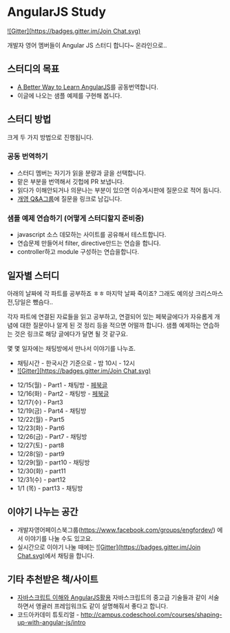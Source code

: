 AngularJS Study
==============

[![Gitter](https://badges.gitter.im/Join Chat.svg)](https://gitter.im/EngForDev/AngularJSStudy?utm_source=badge&utm_medium=badge&utm_campaign=pr-badge&utm_content=badge)

개발자 영어 멤버들이 Angular JS 스터디 합니다~  온라인으로..

## 스터디의 목표

- [A Better Way to Learn AngularJS](https://thinkster.io/angulartutorial/a-better-way-to-learn-angularjs/)를 공동번역합니다.
- 이글에 나오는 샘플 예제를 구현해 봅니다.


## 스터디 방법 

크게 두 가지 방법으로 진행됩니다.

### 공동 번역하기
- 스터디 멤버는 자기가 읽을 분량과 글을 선택합니다. 
- 맡은 부분을 번역해서 깃헙에 PR 보냅니다.
- 읽다가 이해안되거나 의문나는 부분이 있으면 이슈게시판에 질문으로 적어 둡니다. 
- [개영 Q&A그룹](https://www.facebook.com/groups/engfordevqa/)에 질문을 링크로 남깁니다.

### 샘플 예제 연습하기 (어떻게 스터디할지 준비중)
- javascript 소스 데모하는 사이트를 공유해서 테스트합니다.
- 연습문제 만들어서 filter, directive만드는 연습을 합니다.
- controller하고 module 구성하는 연습을합니다.

## 일자별 스터디

아래의 날짜에 각 파트를 공부하죠 ㅎㅎ 마지막 날짜 죽이죠? 
그래도 예의상 크리스마스 전,당일은 뺐슴다..

각자 파트에 연결된 자료들을 읽고 공부하고, 연결되어 있는 페북글에다가 자유롭게 개념에 대한 질문이나 알게 된 것 정리 등을 적으면 어떨까 합니다. 샘플 예제하는 연습하는 것은 링크로 해당 글에다가 달면 될 것 같구요. 

몇 몇 일자에는 채팅방에서 만나서 이야기를 나누죠. 

* 채팅시간 - 한국시간 기준으로 - 밤 10시 - 12시 
* [![Gitter](https://badges.gitter.im/Join Chat.svg)](https://gitter.im/EngForDev/AngularJSStudy?utm_source=badge&utm_medium=badge&utm_campaign=pr-badge&utm_content=badge)

- 12/15(월) - Part1 - 채팅방 - [페북글](https://www.facebook.com/groups/engfordev/permalink/861245893927237/)
- 12/16(화) - Part2 - 채팅방 - [페북글](https://www.facebook.com/groups/engfordev/permalink/861246313927195/)
- 12/17(수) - Part3
- 12/19(금) - Part4 - 채팅방
- 12/22(월) - Part5
- 12/23(화) - Part6
- 12/26(금) - Part7 - 채팅방
- 12/27(토) - part8 
- 12/28(일) - part9
- 12/29(월) - part10 - 채팅방
- 12/30(화) - part11
- 12/31(수) - part12 
- 1/1 (목) - part13 - 채팅방


## 이야기 나누는 공간

- 개발자영어페이스북그룹(https://www.facebook.com/groups/engfordev/) 에서 이야기를 나눌 수도 있고요.
- 실시간으로 이야기 나눌 때에는 [![Gitter](https://badges.gitter.im/Join Chat.svg)](https://gitter.im/EngForDev/AngularJSStudy?utm_source=badge&utm_medium=badge&utm_campaign=pr-badge&utm_content=badge)에서 채팅을 합니다. 


## 기타 추천받은 책/사이트
- [자바스크립트 이해와 AngularJS활용](http://www.aladin.co.kr/shop/wproduct.aspx?ISBN=8965400627)
자바스크립트의 중고급 기술들과 같이 서술하면서 앵귤러 프레임워크도 같이 설명해줘서 좋다고 합니다.
- 코드아카데미 튜토리얼 - http://campus.codeschool.com/courses/shaping-up-with-angular-js/intro
